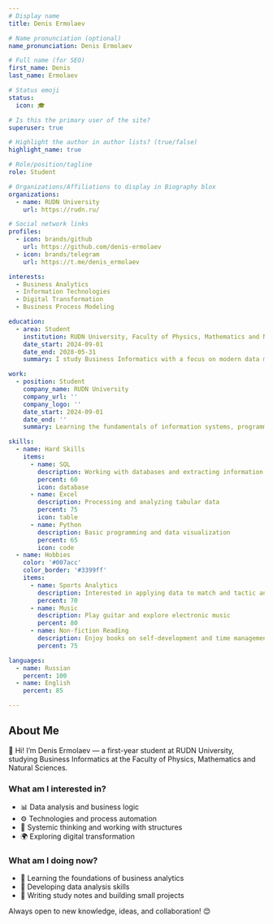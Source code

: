 ```yaml
---
# Display name
title: Denis Ermolaev

# Name pronunciation (optional)
name_pronunciation: Denis Ermolaev

# Full name (for SEO)
first_name: Denis
last_name: Ermolaev

# Status emoji
status:
  icon: 🎓

# Is this the primary user of the site?
superuser: true

# Highlight the author in author lists? (true/false)
highlight_name: true

# Role/position/tagline
role: Student

# Organizations/Affiliations to display in Biography blox
organizations:
  - name: RUDN University
    url: https://rudn.ru/

# Social network links
profiles:
  - icon: brands/github
    url: https://github.com/denis-ermolaev
  - icon: brands/telegram
    url: https://t.me/denis_ermolaev

interests: 
  - Business Analytics
  - Information Technologies
  - Digital Transformation
  - Business Process Modeling

education:
  - area: Student
    institution: RUDN University, Faculty of Physics, Mathematics and Natural Sciences
    date_start: 2024-09-01
    date_end: 2028-05-31
    summary: I study Business Informatics with a focus on modern data management technologies, business analytics, and digital transformation of business processes.

work:
  - position: Student
    company_name: RUDN University
    company_url: ''
    company_logo: ''
    date_start: 2024-09-01
    date_end: ''
    summary: Learning the fundamentals of information systems, programming, project management, and business data analysis.

skills:
  - name: Hard Skills
    items:
      - name: SQL
        description: Working with databases and extracting information
        percent: 60
        icon: database
      - name: Excel
        description: Processing and analyzing tabular data
        percent: 75
        icon: table
      - name: Python
        description: Basic programming and data visualization
        percent: 65
        icon: code
  - name: Hobbies
    color: '#007acc'
    color_border: '#3399ff'
    items:
      - name: Sports Analytics
        description: Interested in applying data to match and tactic analysis
        percent: 70
      - name: Music
        description: Play guitar and explore electronic music
        percent: 80
      - name: Non-fiction Reading
        description: Enjoy books on self-development and time management
        percent: 75

languages:
  - name: Russian
    percent: 100
  - name: English
    percent: 85

---
```


## About Me

👋 Hi! I’m Denis Ermolaev — a first-year student at RUDN University, studying Business Informatics at the Faculty of Physics, Mathematics and Natural Sciences.

### What am I interested in?  
- 📊 Data analysis and business logic  
- ⚙️ Technologies and process automation  
- 🧩 Systemic thinking and working with structures  
- 🌍 Exploring digital transformation  

### What am I doing now?  
- 💼 Learning the foundations of business analytics  
- 🧠 Developing data analysis skills  
- 📝 Writing study notes and building small projects  

Always open to new knowledge, ideas, and collaboration! 😊

